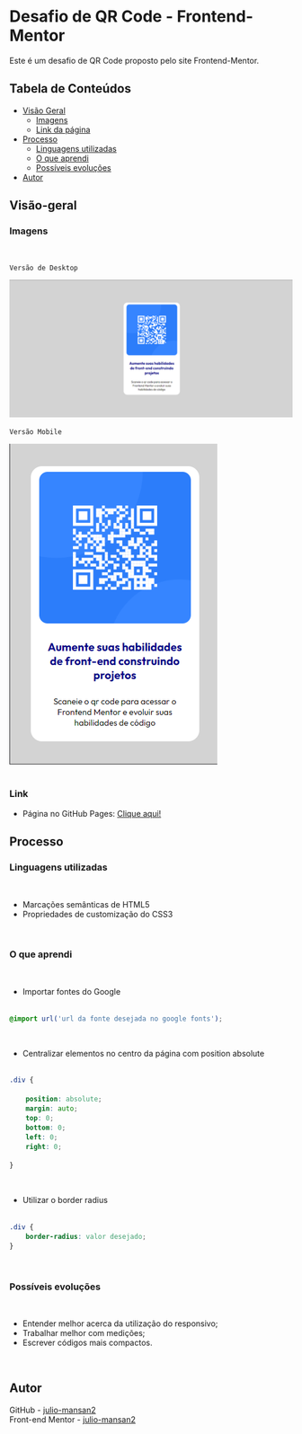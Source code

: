 # Desafio de QR Code - Frontend-Mentor

Este é um desafio de QR Code proposto pelo site Frontend-Mentor.

## Tabela de Conteúdos

- [Visão Geral](#visão-geral)
    - [Imagens](#imagens)
    - [Link da página](#link)
- [Processo](#processo)
    - [Linguagens utilizadas](#linguagens-utilizadas)
    - [O que aprendi](#o-que-aprendi)
    - [Possíveis evoluções](#possíveis-evoluções)
- [Autor](#autor)

## Visão-geral

### Imagens

<br>

````
Versão de Desktop
````

  <img src="./images/desktop-design.png" alt="design desktop">

<br>

````
Versão Mobile
````

<img src="./images/mobile-design.png" alt="design mobile"> <br> <br>

### Link

- Página no GitHub Pages: <a href="https://julio-mansan2.github.io/qr-code/">Clique aqui!</a>

## Processo

### Linguagens utilizadas

<br>

- Marcações semânticas de HTML5
- Propriedades de customização do CSS3

<br>

### O que aprendi

<br>

- Importar fontes do Google 

````css

@import url('url da fonte desejada no google fonts');

````

<br>

- Centralizar elementos no centro da página com position absolute

````css

.div {
    
    position: absolute;
    margin: auto;
    top: 0;
    bottom: 0;
    left: 0;
    right: 0;

}

````
<br>

- Utilizar o border radius

````css

.div {
    border-radius: valor desejado;
}

````
<br>

### Possíveis evoluções

<br>

- Entender melhor acerca da utilização do responsivo;
- Trabalhar melhor com medições;
- Escrever códigos mais compactos.

<br>

## Autor

GitHub - <a href="https://github.com/julio-mansan2">julio-mansan2</a> <br>
Front-end Mentor - <a href="https://www.frontendmentor.io/profile/julio-mansan2">julio-mansan2</a> <br>










